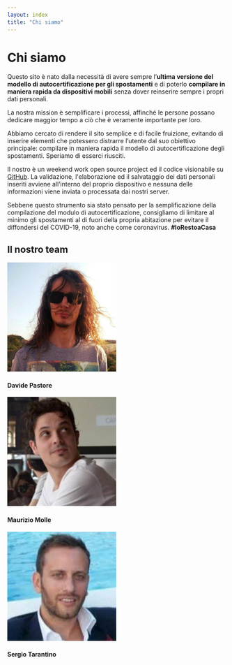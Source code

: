 ```yaml
---
layout: index
title: "Chi siamo"
---
```

<div class="px-3 py-3 pt-md-5 pb-md-4 mx-auto text-justify">
    <h1 class="h1-responsive text-center">Chi siamo</h1>
</div>
<div>
    <p>Questo sito è nato dalla necessità di avere sempre l’<b>ultima versione del modello di autocertificazione per gli spostamenti</b> e di poterlo <b>compilare in maniera rapida da dispositivi mobili</b> senza dover reinserire sempre i propri dati personali.</p>
    <p>La nostra mission è semplificare i processi, affinché le persone possano dedicare maggior tempo a ciò che è veramente importante per loro.</p>
    <p>Abbiamo cercato di rendere il sito semplice e di facile fruizione, evitando di inserire elementi che potessero distrarre l’utente dal suo obiettivo principale: compilare in maniera rapida il modello di autocertificazione degli spostamenti. Speriamo di esserci riusciti.</p>
    <p>Il nostro è un weekend work open source project ed il codice visionabile su <a href="{{ site.github_project_url }}" target="_blank">GitHub</a>.
    La validazione, l'elaborazione ed il salvataggio dei dati personali inseriti avviene all’interno del proprio dispositivo e nessuna delle informazioni viene inviata o processata dai nostri server.<br>
    </p>
    <p>Sebbene questo strumento sia stato pensato per la semplificazione della compilazione del modulo di autocertificazione, consigliamo di limitare al minimo gli spostamenti al di fuori della propria abitazione per evitare il diffondersi del COVID-19, noto anche come coronavirus. <b>#IoRestoaCasa</b></p>
    <section class="team-section text-center my-5">
      <!-- Section heading -->
      <h2 class="h2-responsive my-5">Il nostro team</h2>
      <!-- Section description -->
      <p class="grey-text w-responsive mx-auto mb-5"></p>
      <!-- Grid row -->
      <div class="row text-center">
        <!-- Davide Pastore -->
        <div class="col-md-4 mb-md-0 mb-5">
          <div class="avatar mx-auto">
            <img src="/img/cs-dp.jpg" class="rounded z-depth-1-half" alt="Foto Davide Pastore">
          </div>
          <h4 class="font-weight-bold dark-grey-text my-4">Davide Pastore</h4>
          <!-- <h6 class="text-uppercase grey-text mb-3"><strong></strong></h6>-->
          <a class="btn-floating btn-sm mx-1 mb-0 btn-tw" href="mailto:davide.pastore@covidcert.it">
            <i class="fa fa-envelope "></i>
          </a>
          <a class="btn-floating btn-sm mx-1 mb-0 btn-li" href="https://www.linkedin.com/in/davide-pastore-9271b847/">
            <i class="fa fa-linkedin"></i>
          </a>
          <a class="btn-floating btn-sm mx-1 mb-0 btn-dribbble" href="https://github.com/DavidePastore">
            <i class="fa fa-github"></i>
          </a>
        </div>
        <!-- Maurizio Molle -->
        <div class="col-md-4 mb-md-0 mb-5">
          <div class="avatar mx-auto">
            <img src="/img/cs-mm.jpg" class="rounded z-depth-1-half" alt="Foto Maurizio Molle">
          </div>
          <h4 class="font-weight-bold dark-grey-text my-4">Maurizio Molle</h4>
          <!-- <h6 class="text-uppercase grey-text mb-3"><strong></strong></h6>-->
          <!--Email-->
          <a class="btn-floating btn-sm mx-1 mb-0 btn-tw" href="mailto:maurizio.molle@covidcert.it">
            <i class="fa fa-envelope "></i>
          </a>
          <a class="btn-floating btn-sm mx-1 mb-0 btn-li" href="https://www.linkedin.com/in/mauriziomolle/">
            <i class="fa fa-linkedin"></i>
          </a>
        </div>
        <!-- Sergio Tarantino -->
        <div class="col-md-4">
          <div class="avatar mx-auto">
            <img src="/img/cs-st.jpg" class="rounded shadow z-depth-1-half" alt="Foto Sergio Tarantino">
          </div>
          <h4 class="font-weight-bold dark-grey-text my-4">Sergio Tarantino</h4>
          <!-- <h6 class="text-uppercase grey-text mb-3"><strong></strong></h6>-->
          <a class="btn-floating btn-sm mx-1 mb-0 btn-tw" href="mailto:sergio.tarantino@covidcert.it">
            <i class="fa fa-envelope "></i>
          </a>
          <a class="btn-floating btn-sm mx-1 mb-0 btn-li" href="https://www.linkedin.com/in/sergiotarantino/">
            <i class="fa fa-linkedin"></i>
          </a>
        </div>
        <!-- Grid column -->
      </div>
      <!-- Grid row -->
    </section>
</div>